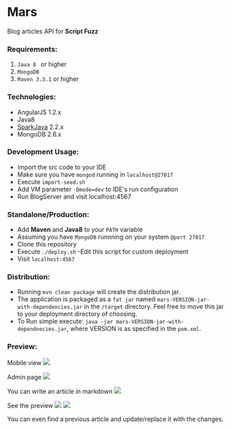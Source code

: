 # Mars
Blog articles API for **Script Fuzz**

### Requirements:
1. ```Java 8 ``` or higher
2. ```MongoDB```
3. ```Maven 3.3.1``` or higher

### Technologies:
* AngularJS 1.2.x
* Java8
* [SparkJava](http://sparkjava.com/) 2.2.x
* MongoDB 2.6.x

### Development Usage:
* Import the src code to your IDE
* Make sure you have ```mongod``` running in ```localhost@27017```
* Execute ```import-seed.sh```  
* Add VM parameter ```-Dmode=dev``` to IDE's run configuration
* Run BlogServer and visit localhost:4567 

### Standalone/Production:
* Add **Maven** and **Java8** to your ```PATH``` variable
* Assuming you have ```MongoDB``` runnning on your system ```@port 27017```
* Clone this repository
* Execute ```./deploy.sh``` -Edit this script for custom deployment
* Visit ```localhost:4567```

### Distribution:
* Running ```mvn clean package``` will create the distribution jar.
* The application is packaged as a ```fat jar``` named ```mars-VERSION-jar-with-dependencies.jar``` in the ```/target``` directory. Feel free to move this jar to your deployment directory of choosing.
* To Run simple execute: ```java -jar mars-VERSION-jar-with-dependnecies.jar```, where VERSION is as specified in the ```pom.xml```. 

### Preview:
Mobile view
![](http://i1370.photobucket.com/albums/ag268/josediaz301/mars_zpsaurru6cf.png)

Admin page
![](http://i1370.photobucket.com/albums/ag268/josediaz301/adminpage_zpspaivonfd.png)

You can write an article in markdown
![](http://i1370.photobucket.com/albums/ag268/josediaz301/find_zpsqayy59wo.png)

See the preview
![](http://i1370.photobucket.com/albums/ag268/josediaz301/preview_zpsip1vqkp4.png)
![](http://i1370.photobucket.com/albums/ag268/josediaz301/morepreview_zpsukmb0wke.png)

You can even find a previous article and update/replace it with the changes.




